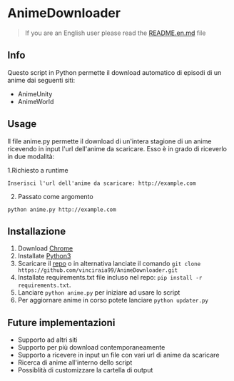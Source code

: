 # AnimeDownloader

> If you are an English user please read the [README.en.md](README.en.md) file

## Info
Questo script in Python permette il download automatico di episodi di un anime dai seguenti siti:
* AnimeUnity
* AnimeWorld

## Usage

Il file anime.py permette il download di un'intera stagione di un anime ricevendo in input l'url dell'anime da scaricare. Esso è in grado di riceverlo in due modalità:

1.Richiesto a runtime
~~~~
Inserisci l'url dell'anime da scaricare: http://example.com
~~~~
2. Passato come argomento
~~~~
python anime.py http://example.com
~~~~


## Installazione

1. Download [Chrome](https://www.google.com/chrome/)
2. Installate [Python3](https://www.python.org/downloads/)
3. Scaricare il [repo](https://github.com/vinciraia99/AnimeDownloader/archive/refs/heads/main.zip) o in alternativa lanciate il comando `git clone https://github.com/vinciraia99/AnimeDownloader.git`
4. Installate requirements.txt file incluso nel repo: `pip install -r requirements.txt`.
5. Lanciare `python anime.py` per iniziare ad usare lo script
6. Per aggiornare anime in corso potete lanciare `python updater.py`

## Future implementazioni
* Supporto ad altri siti
* Supporto per più download contemporaneamente
* Supporto a ricevere in input un file con vari url di anime da scaricare
* Ricerca di anime all'interno dello script
* Possiblità di customizzare la cartella di output
